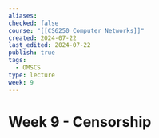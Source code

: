 ```yaml
---
aliases: 
checked: false
course: "[[CS6250 Computer Networks]]"
created: 2024-07-22
last_edited: 2024-07-22
publish: true
tags:
  - OMSCS
type: lecture
week: 9
---
```

# Week 9 - Censorship
